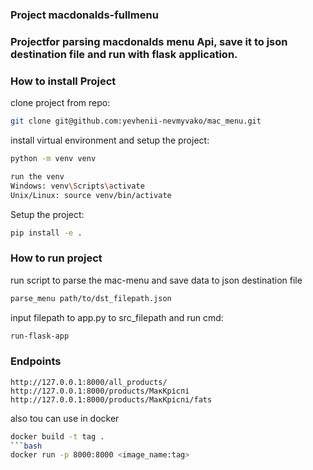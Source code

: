 ### Project macdonalds-fullmenu

### Projectfor parsing macdonalds menu Api, save it to json destination file and run with flask application.


### How to install Project
clone project from repo:
```bash
git clone git@github.com:yevhenii-nevmyvako/mac_menu.git
```
install virtual environment and setup the project:
```bash
python -m venv venv
```
```bash
run the venv
Windows: venv\Scripts\activate
Unix/Linux: source venv/bin/activate
```
Setup the project:
```bash
pip install -e .
```

### How to run project
run script to parse the mac-menu and save data to json destination file
```bash
parse_menu path/to/dst_filepath.json
```
input filepath to app.py to src_filepath and run cmd:
```bash
run-flask-app
```

### Endpoints
```
http://127.0.0.1:8000/all_products/
http://127.0.0.1:8000/products/МакКріспі
http://127.0.0.1:8000/products/МакКріспі/fats
```
also tou can use in docker
```bash
docker build -t tag .
```bash
docker run -p 8000:8000 <image_name:tag>
```

